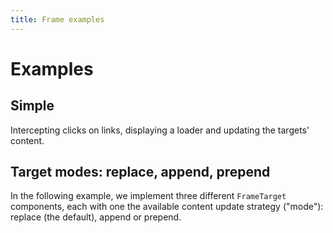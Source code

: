 ```yaml
---
title: Frame examples
---
```


# Examples

## Simple

Intercepting clicks on links, displaying a loader and updating the targets' content.

<PreviewPlayground
  :html="() => import('./stories/simple/app.twig')"
  :css="() => import('./stories/simple/app.css?raw')"
  :script="() => import('./stories/simple/app.js?raw')"
  />

## Target modes: replace, append, prepend

In the following example, we implement three different `FrameTarget` components, each with one the available content update strategy ("mode"): replace (the default), append or prepend.

<PreviewPlayground
  :html="() => import('./stories/modes/app.twig')"
  :script="() => import('./stories/modes/app.js?raw')"
  />
